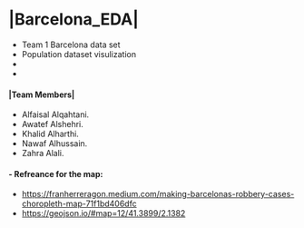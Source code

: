 # |Barcelona_EDA|

- Team 1 Barcelona data set 
- Population dataset visulization
-
-
#### |Team Members| 
- Alfaisal Alqahtani.
- Awatef Alshehri.
- Khalid Alharthi.
- Nawaf Alhussain.
- Zahra Alali.


#### - Refreance for the map: 
- https://franherreragon.medium.com/making-barcelonas-robbery-cases-choropleth-map-71f1bd406dfc
- https://geojson.io/#map=12/41.3899/2.1382